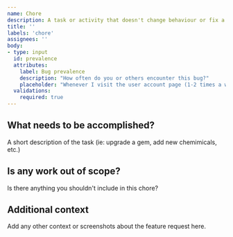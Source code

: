 ```yaml
---
name: Chore
description: A task or activity that doesn't change behaviour or fix a bug
title: ''
labels: 'chore'
assignees: ''
body:
- type: input
  id: prevalence
  attributes:
    label: Bug prevalence
    description: "How often do you or others encounter this bug?"
    placeholder: "Whenever I visit the user account page (1-2 times a week)"
  validations:
    required: true
---
```


## What needs to be accomplished?
A short description of the task (ie: upgrade a gem, add new chemimicals, etc.)

## Is any work out of scope?
Is there anything you shouldn't include in this chore?

## Additional context
Add any other context or screenshots about the feature request here.
